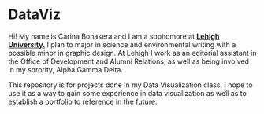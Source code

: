 # DataViz
Hi! My name is Carina Bonasera and I am a sophomore at [**Lehigh University.**](http://www1.lehigh.edu/insidelehigh) I plan to major in science and environmental writing with a possible minor in graphic design. At Lehigh I work as an editorial assistant in the Office of Development and Alumni Relations, as well as being involved in my sorority, Alpha Gamma Delta.

This repository is for projects done in my Data Visualization class. I hope to use it as a way to gain some experience in data visualization as well as to establish a portfolio to reference in the future.
